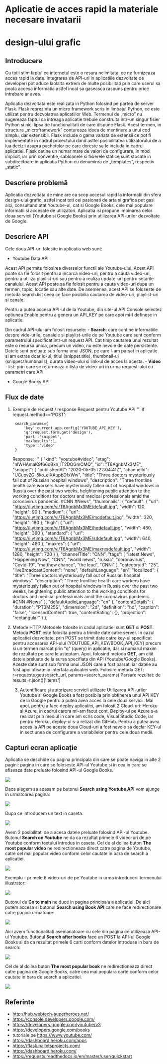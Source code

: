 # Aplicatie de acces rapid la materiale necesare invatarii 
# design-ului grafic


## Introducere

Cu totii stim faptul ca internetul este o resura nelimitata, ce ne furnizeaza acces rapid la date. Integrarea de API-uri in aplicatiile dezvoltate de developeri pot aduce laolalta extrem de multe posibilitati prin care userul sa poata accesa informatia astfel incat sa gaseasca raspuns pentru orice intrebare ar avea.

Aplicatia dezvoltata este realizata in Python folosind pe partea de server Flask. 
Flask reprezinta un micro framework scris in limbajul Python, ce este utilizat pentru dezvolatrea aplicatiilor Web. Termenul de „micro” nu sugereaza faptul ca intreaga aplicatie trebuie construita intr-un singur fisier Python si nici lipsa de functionalitati de care dispune Flask. Acest termen, in structura „microframework” contureaza ideea de mentinere a unui cod simplu, dar extensibil. Flask include o gama variata de extensii ce pot fi implementate in cadrul proiectului dand astfel posibilitatea utilizatorului de a lua decizii asupra pachetelor pe care doreste sa le includa in cadrul aplicatiei.
Flask detine un numar mare de valori de configurare, in mod implicit, iar prin conventie, sabloanele si fisierele statice sunt stocate in subdirectoare in aplicatia Python cu denumirea de „templates”, respectiv „static”.

## Descriere problemă 

Aplicatia dezvoltata de mine are ca scop accesul rapid la informatii din sfera design-ului grafic, astfel incat toti cei pasionati de arta si grafica pot gasi aici, consultand atat Youtube-ul, cat si Google Books, cele mai populare informatii si accesate de utilizatori. Aplicatia isi propune imbinarea celor doua servicii (Youtube si Google Books) prin utilizarea API-urilor dezvoltate de Google.

## Descriere API

Cele doua API-uri folosite in aplicatia web sunt:
 - Youtube Data API
 
Acest API permite folosirea diverselor functii ale Youtube-ului. Acest API poate sa fie folosit pentru a incarca video-uri, pentru a cauta video-uri, pentru a utiliza playlist-uri sau pentru a realiza update-uri pentru setarile canalului. Acest API poate sa fie folosit pentru a cauta video-uri dupa un termen, topic, locatie sau alte date. De asemenea, acest API se foloseste de metoda search.list ceea ce face posibilia cautarea de video-uri, playlist-uri si canale.
 
Pentru a putea accesa API-ul de la Youtube, din site-ul API Console selectez optiunea Enable pentru a genera un API_KEY pe care apoi mi-l definesc in aplicatie.

Din cadrul API-ului am folosit resursele:
      - **Search**: care contine informatiile despre vide-urile, canalele si playlist-urile de pe Youtube care sunt conform parametrului specificat intr-un request API. Cat timp cautarea unui rezultat este o resursa unica, precum un video, nu este nevoie de date persistente. Datele sunt preluate sub forma unui JSON, pe care l-am parsat in aplicatie si am extras doar id-ul, titlul (snippet.title), thumbnail-ul (snippet.thumbnails), durata video-ului si link-ul de acces la acesta.
      - **Video** - list: prin care se returneaza o lista de video-uri in urma request-ului cu parametri care API
      
 - Google Books API

## Flux de date

1. Exemple de request / response
    Request pentru Youtube API
    '''
    if request.method=='POST':

        search_params={
            'key':current_app.config['YOUTUBE_API_KEY'],
            'q':request.form.get('design'),
            'part':'snippet',
            'maxResults':1,
            'type':'video'
        }
       
     Response:
     '''
     {
      "kind": "youtube#video",
      "etag": "nIWHAmaK9f66oBxn_lT2DQGmCMQ",
      "id": "T6AgnbMx3ME",
      "snippet": {
        "publishedAt": "2020-05-05T22:04:41Z",
        "channelId": "UCupvZG-5ko_eiXAupbDfxWw",
        "title": "Three doctors mysteriously fall out of Russian hospital windows",
        "description": "Three frontline health care workers have mysteriously fallen out of hospital windows in Russia over the past
two weeks, heightening public attention to the working conditions for doctors and medical professionals amid the coronavirus pandemic. #CNN #News",
        "thumbnails": {
          "default": {
            "url": "https://i.ytimg.com/vi/T6AgnbMx3ME/default.jpg",
            "width": 120,
            "height": 90
          },
          "medium": {
            "url": "https://i.ytimg.com/vi/T6AgnbMx3ME/mqdefault.jpg",
            "width": 320,
            "height": 180
          },
          "high": {
            "url": "https://i.ytimg.com/vi/T6AgnbMx3ME/hqdefault.jpg",
            "width": 480,
            "height": 360
          },
          "standard": {
            "url": "https://i.ytimg.com/vi/T6AgnbMx3ME/sddefault.jpg",
            "width": 640,
            "height": 480
          },
          "maxres": {
            "url": "https://i.ytimg.com/vi/T6AgnbMx3ME/maxresdefault.jpg",
            "width": 1280,
            "height": 720
          }
        },
        "channelTitle": "CNN",
        "tags": [
          "latest News",
          "Happening Now",
          "CNN",
          "world news",
          "russia",
          "coronavirus",
          "Covid-19",
          "matthew chance",
          "the lead",
          "CNNi"
        ],
        "categoryId": "25",
        "liveBroadcastContent": "none",
        "defaultLanguage": "en",
        "localized": {
          "title": "Three doctors mysteriously fall out of Russian hospital windows",
          "description": "Three frontline health care workers have mysteriously fallen out of hospital windows in Russia over the past two weeks, heightening public attention to the working conditions for doctors and medical professionals amid the coronavirus pandemic. #CNN #News"
        },
        "defaultAudioLanguage": "en"
      },
      "contentDetails": {
        "duration": "PT3M25S",
        "dimension": "2d",
        "definition": "hd",
        "caption": "false",
        "licensedContent": true,
        "contentRating": {},
        "projection": "rectangular"
      }
    },
    
2. Metode HTTP
    Metodele folosite in cadul aplicatiei sunt **GET** si **POST**.
    Metoda **POST** este folosita pentru a trimite date catre server. In cazul aplicatiei dezvoltate, prin POST se trimit date catre key-ul specificat pentru accesarea API-ului (YOUTUBE_API_KEY/BOOK_API_KEY) precum si un termen marcat prin "q" (query) in aplicatie, dar si numarul maxim de rezultate pe care le asteptam. 
    Apoi, folosind metoda **GET**, am citit datele preluate de la sursa specifiata din API (Youtube/Google Books). Aceste date sunt sub forma unui JSON care a fost parsat, iar datele au fost apoi afisate in interfata aplicatiei web.
    Folosire metoda GET: r=requests.get(search_url, params=search_params)
    Parsare rezultat: de results=r.json()['items']

    3. Autentificare și autorizare servicii utilizate
    Utilizarea API-urilor Youtube si Google Books a fost posibila prin obtinerea unui API KEY de la Google pentru a putea avea acces la cele doua servicii. 
    Mai apoi, pentru a face deploy aplicatiei, am folosit 2 Cloud-uri: Heroku si Azure, in cadrul carora mi-am facut cont. Deploy-ul pe Azure s-a realizat prin mediul in care am scris code, Visual Studio Code, iar pentru Heroku, deploy-ul s-a relizat din GitHub. Pentru a putea avea acces la API pe aceste doua Cloud-uri a fost nevoie sa declar KEY-ul in sectiunea de configurare a variabilelor pentru cele doua medii.

## Capturi ecran aplicație 

Aplicatia se deschide cu pagina principala din care se poate naviga in alte 2 pagini: pagina in care se foloseste API-ul Youtube si in cea in care se afiseaza date preluate folosind API-ul Google Books.

![](imagini/main.png)

Daca alegem sa apasam pe butonul **Search using Youtube API** vom ajunge in urmatoarea pagina:
<br>

![](imagini/yt1.png)

Dupa ce introducem un text in caseta:

![](imagini/yt2.png)

Avem 2 posibilitati de a acesa datele preluate folosind API-ul Youtube. Butonul **Search on Youtube** ne da ca rezultat primele 6 video-uri de pe Youtube conform textului introdus in caseta. Cel de al doilea buton **The most popular video** ne redirectioneaza direct catre pagina de Youtube, catre cel mai popular video conform celor cautate in bara de search a aplicatiei.

![](imagini/yt3.png)

Exemplu - primele 6 video-uri de pe Youtube in urma introducerii termenului illustrator:

![](imagini/yt4.png)

Butonul de **Go to main** ne duce in pagina principala a aplicatiei.
De aici putem accesa si butonul **Search using Book API** care ne face redirectionare catre pagina urmatoare:

![](imagini/bk1.png)

Aici avem functionalitati asemanatoare cu cele din pagina ce utilizeaza API-ul Youtube. Butonul **Search after books** face un POST la API-ul Google Books si da ca rezultat primele 6 carti conform datelor introduse in bara de search:

![](imagini/bk2.png)

Cel de al doilea buton **The most popular book** ne redirectioneaza direct catre pagina de Google Books, catre cea mai populara carte conform celor cautate in bara de search a aplicatiei.

![](imagini/bk3.png)

## Referinte
 - http://hub.webtech-superheroes.net/
 - https://console.developers.google.com/
 - https://developers.google.com/youtube/v3
 - https://developers.google.com/books
 - tutoriale pe https://www.youtube.com/
 - https://dashboard.heroku.com/apps
 - https://flask.palletsprojects.com/
 - https://dashboard.heroku.com/
 - https://requests.readthedocs.io/en/master/user/quickstart
